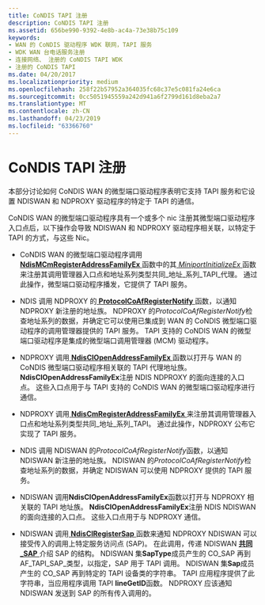 ```yaml
---
title: CoNDIS TAPI 注册
description: CoNDIS TAPI 注册
ms.assetid: 656be990-9392-4e8b-ac4a-73e38b75c109
keywords:
- WAN 的 CoNDIS 驱动程序 WDK 联网，TAPI 服务
- WDK WAN 台电话服务注册
- 连接网络、 注册的 CoNDIS TAPI WDK
- 注册的 CoNDIS TAPI
ms.date: 04/20/2017
ms.localizationpriority: medium
ms.openlocfilehash: 258f22b57952a364035fc68c37e5c081fa24e6ca
ms.sourcegitcommit: 0cc5051945559a242d941a6f2799d161d8eba2a7
ms.translationtype: MT
ms.contentlocale: zh-CN
ms.lasthandoff: 04/23/2019
ms.locfileid: "63366760"
---
```

# <a name="condis-tapi-registration"></a>CoNDIS TAPI 注册





本部分讨论如何 CoNDIS WAN 的微型端口驱动程序表明它支持 TAPI 服务和它设置 NDISWAN 和 NDPROXY 驱动程序的特定于 TAPI 的通信。

CoNDIS WAN 的微型端口驱动程序具有一个或多个 nic 注册其微型端口驱动程序入口点后，以下操作会导致 NDISWAN 和 NDPROXY 驱动程序相关联，以特定于 TAPI 的方式，与这些 Nic。

-   CoNDIS WAN 的微型端口驱动程序调用[ **NdisMCmRegisterAddressFamilyEx** ](https://msdn.microsoft.com/library/windows/hardware/ff563554)函数中的其[ *MiniportInitializeEx* ](https://msdn.microsoft.com/library/windows/hardware/ff559389)函数来注册其调用管理器入口点和地址系列类型共同\_地址\_系列\_TAPI\_代理。 通过此操作，微型端口驱动程序播发，它提供了 TAPI 服务。

-   NDIS 调用 NDPROXY 的[ **ProtocolCoAfRegisterNotify** ](https://msdn.microsoft.com/library/windows/hardware/ff570251)函数，以通知 NDPROXY 新注册的地址族。 NDPROXY 的*ProtocolCoAfRegisterNotify*检查地址系列的数据，并确定它可以使用已集成到 WAN 的 CoNDIS 微型端口驱动程序的调用管理器提供的 TAPI 服务。 TAPI 支持的 CoNDIS WAN 的微型端口驱动程序是集成的微型端口调用管理器 (MCM) 驱动程序。

-   NDPROXY 调用[ **NdisClOpenAddressFamilyEx** ](https://msdn.microsoft.com/library/windows/hardware/ff561639)函数以打开与 WAN 的 CoNDIS 微型端口驱动程序相关联的 TAPI 代理地址族。 **NdisClOpenAddressFamilyEx**注册 NDIS NDPROXY 的面向连接的入口点。 这些入口点用于与 TAPI 支持的 CoNDIS WAN 的微型端口驱动程序进行通信。

-   NDPROXY 调用[ **NdisCmRegisterAddressFamilyEx** ](https://msdn.microsoft.com/library/windows/hardware/ff561685)来注册其调用管理器入口点和地址系列类型共同\_地址\_系列\_TAPI。 通过此操作，NDPROXY 公布它实现了 TAPI 服务。

-   NDIS 调用 NDISWAN 的*ProtocolCoAfRegisterNotify*函数，以通知 NDISWAN 新注册的地址族。 NDISWAN 的*ProtocolCoAfRegisterNotify*检查地址系列的数据，并确定 NDISWAN 可以使用 NDPROXY 提供的 TAPI 服务。

-   NDISWAN 调用**NdisClOpenAddressFamilyEx**函数以打开与 NDPROXY 相关联的 TAPI 地址族。 **NdisClOpenAddressFamilyEx**注册 NDIS NDISWAN 的面向连接的入口点。 这些入口点用于与 NDPROXY 通信。

-   NDISWAN 调用[ **NdisClRegisterSap** ](https://msdn.microsoft.com/library/windows/hardware/ff561648)函数来通知 NDPROXY NDISWAN 可以接受传入的调用上特定服务访问点 (SAP)。 在此调用，传递 NDISWAN [**共同\_SAP** ](https://msdn.microsoft.com/library/windows/hardware/ff545392)介绍 SAP 的结构。 NDISWAN 集**SapType**成员产生的 CO\_SAP 再到 AF\_TAPI\_SAP\_类型，以指定，SAP 用于 TAPI 调用。 NDISWAN 集**Sap**成员产生的 CO\_SAP 再到特定的 TAPI 设备类的字符串。 TAPI 应用程序提供了此字符串，当应用程序调用 TAPI **lineGetID**函数。 NDPROXY 应该通知 NDISWAN 发送到 SAP 的所有传入调用的。

 

 





